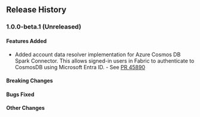 ## Release History
### 1.0.0-beta.1 (Unreleased)

#### Features Added
* Added account data resolver implementation for Azure Cosmos DB Spark Connector. This allows signed-in users in Fabric to authenticate to CosmosDB using Microsoft Entra ID. - See [PR 45890](https://github.com/Azure/azure-sdk-for-java/pull/45890)

#### Breaking Changes

#### Bugs Fixed

#### Other Changes
